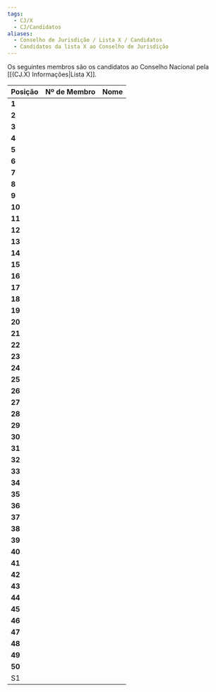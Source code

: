 ```yaml
---
tags:
  - CJ/X
  - CJ/Candidatos
aliases:
  - Conselho de Jurisdição / Lista X / Candidatos
  - Candidatos da lista X ao Conselho de Jurisdição
---
```


Os seguintes membros são os candidatos ao Conselho Nacional pela [[(CJ.X) Informações|Lista X]].

| Posição | Nº de Membro | Nome |
| ------- | ------------ | ---- |
| **1**   |              |      |
| **2**   |              |      |
| **3**   |              |      |
| **4**   |              |      |
| **5**   |              |      |
| **6**   |              |      |
| **7**   |              |      |
| **8**   |              |      |
| **9**   |              |      |
| **10**  |              |      |
| **11**  |              |      |
| **12**  |              |      |
| **13**  |              |      |
| **14**  |              |      |
| **15**  |              |      |
| **16**  |              |      |
| **17**  |              |      |
| **18**  |              |      |
| **19**  |              |      |
| **20**  |              |      |
| **21**  |              |      |
| **22**  |              |      |
| **23**  |              |      |
| **24**  |              |      |
| **25**  |              |      |
| **26**  |              |      |
| **27**  |              |      |
| **28**  |              |      |
| **29**  |              |      |
| **30**  |              |      |
| **31**  |              |      |
| **32**  |              |      |
| **33**  |              |      |
| **34**  |              |      |
| **35**  |              |      |
| **36**  |              |      |
| **37**  |              |      |
| **38**  |              |      |
| **39**  |              |      |
| **40**  |              |      |
| **41**  |              |      |
| **42**  |              |      |
| **43**  |              |      |
| **44**  |              |      |
| **45**  |              |      |
| **46**  |              |      |
| **47**  |              |      |
| **48**  |              |      |
| **49**  |              |      |
| **50**  |              |      |
| S1      |              |      |
